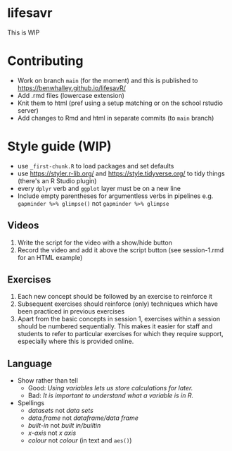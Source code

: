 # lifesavr

This is WIP

# Contributing

- Work on branch `main` (for the moment) and this is published to https://benwhalley.github.io/lifesavR/
- Add .rmd files (lowercase extension)
- Knit them to html (pref using a setup matching or on the school rstudio server)
- Add changes to Rmd and html in separate commits (to `main` branch)

# Style guide (WIP)

- use `_first-chunk.R` to load packages and set defaults
- use https://styler.r-lib.org/ and https://style.tidyverse.org/ to tidy things (there's an R Studio plugin)
- every `dplyr` verb and `ggplot` layer must be on a new line
- Include empty parentheses for argumentless verbs in pipelines e.g. `gapminder %>% glimpse()` not `gapminder %>% glimpse`

## Videos

1. Write the script for the video with a show/hide button
1. Record the video and add it above the script button (see session-1.rmd for an HTML example)

## Exercises

1. Each new concept should be followed by an exercise to reinforce it
1. Subsequent exercises should reinforce (only) techniques which have been practiced in previous exercises
1. Apart from the basic concepts in session 1, exercises within a session should be numbered sequentially. This makes it
easier for staff and students to refer to particular exercises for which they require support, especially where this is
provided online.

## Language

* Show rather than tell
  * Good: *Using variables lets us store calculations for later.*
  * Bad: *It is important to understand what a variable is in R.*
* Spellings
  * *datasets* not *data sets*
  * *data.frame* not *dataframe/data frame*
  * *built-in* not *built in/builtin*
  * *x-axis* not *x axis*
  * *colour* not *colour* (in text and `aes()`)